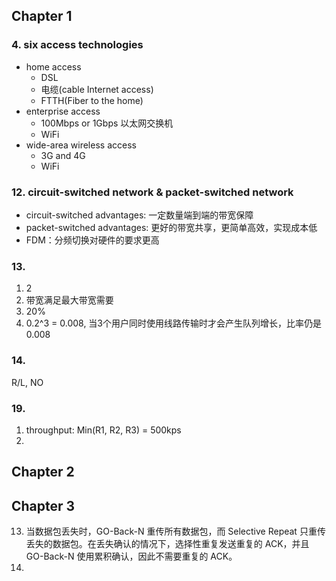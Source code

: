 ## Chapter 1

### 4. six access technologies
- home access
	- DSL
	- 电缆(cable Internet access)
	- FTTH(Fiber to the home)
- enterprise access
	- 100Mbps or 1Gbps 以太网交换机
	- WiFi
- wide-area wireless access
	- 3G and 4G
	- WiFi
### 12. circuit-switched network & packet-switched network
- circuit-switched advantages: 一定数量端到端的带宽保障
- packet-switched advantages: 更好的带宽共享，更简单高效，实现成本低
- FDM：分频切换对硬件的要求更高
### 13. 
1. 2
2. 带宽满足最大带宽需要
3. 20%
4. 0.2^3 = 0.008, 当3个用户同时使用线路传输时才会产生队列增长，比率仍是0.008
### 14.
R/L, NO
### 19.
1. throughput: Min(R1, R2, R3) = 500kps
2. 
## Chapter 2
### 

## Chapter 3
13. 当数据包丢失时，GO-Back-N 重传所有数据包，而 Selective Repeat 只重传丢失的数据包。在丢失确认的情况下，选择性重复发送重复的 ACK，并且 GO-Back-N 使用累积确认，因此不需要重复的 ACK。
14. 